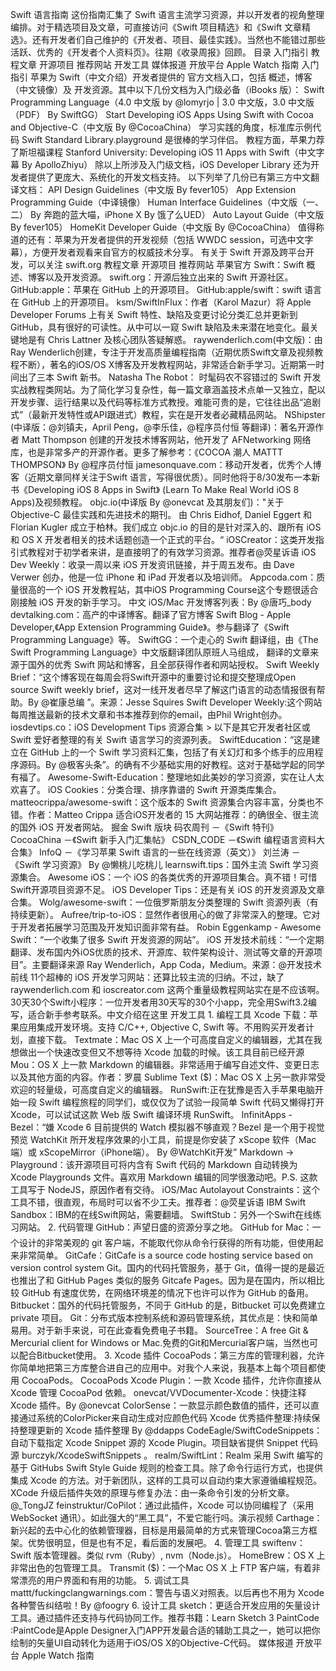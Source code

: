 Swift 语言指南 这份指南汇集了 Swift 语言主流学习资源，并以开发者的视角整理编排。对于精选项目及文章，可直接访问《Swift 项目精选》和《Swift 文章精选》。还有开发者们自己维护的《开发者、项目、最佳实践》。当然也不能错过那些活跃、优秀的《开发者个人资料页》。往期《收录周报》回顾。 目录 入门指引 教程文章 开源项目 推荐网站 开发工具 媒体报道 开放平台 Apple Watch 指南 入门指引 苹果为 Swift（中文介绍）开发者提供的 官方文档入口，包括 概述，博客（中文镜像）及 开发资源。其中以下几份文档为入门级必备（iBooks 版）： Swift Programming Language（4.0 中文版 by @lomyrjo | 3.0 中文版，3.0 中文版（PDF） By SwiftGG） Start Developing iOS Apps Using Swift with Cocoa and Objective-C（中文版 By @CocoaChina） 学习实践的角度，标准库示例代码 Swift Standard Library.playground 是很棒的学习伴侣。 教程方面，苹果力荐了斯坦福课程 Stanford University: Developing iOS 11 Apps with Swift（中文字幕 By ApolloZhiyu） 除以上所涉及入门级文档，iOS Developer Library 还为开发者提供了更庞大、系统化的开发文档支持。 以下列举了几份已有第三方中文翻译文档： API Design Guidelines（中文版 By fever105） App Extension Programming Guide（中译镜像） Human Interface Guidelines（中文版（一、二） By 奔跑的蓝大喵，iPhone X By 饿了么UED） Auto Layout Guide（中文版 By fever105） HomeKit Developer Guide（中文版 By @CocoaChina） 值得称道的还有：苹果为开发者提供的开发视频（包括 WWDC session，可选中文字幕），方便开发者观看来自官方的权威技术分享。 有关于 Swift 开源及跨平台开发，可以关注 swift.org 教程文章 开源项目 推荐网站 苹果官方 Swift：Swift 概述、博客以及开发资源。 swift.org：开源后独立出来的 Swift 开源社区。 GitHub:apple：苹果在 GitHub 上的开源项目。 GitHub:apple/swift：swift 语言在 GitHub 上的开源项目。 ksm/SwiftInFlux：作者（Karol Mazur）将 Apple Developer Forums 上有关 Swift 特性、缺陷及变更讨论分类汇总并更新到 GitHub，具有很好的可读性。从中可以一窥 Swift 缺陷及未来潜在地变化。最关键地是有 Chris Lattner 及核心团队答疑解惑。 raywenderlich.com(中文版)：由Ray Wenderlich创建，专注于开发高质量编程指南（近期优质Swift文章及视频教程不断），著名的iOS/OS X博客及开发教程网站，非常适合新手学习。近期第一时间出了三本 Swift 新书。 Natasha The Robot： 时髦码农不容错过的 Swift 开发实战教程类网站。为了简化学习复杂性，每一篇文章涵盖技术点单一又独立，配以开发步骤、运行结果以及代码等标准方式教授。难能可贵的是，它往往出品“追剧式”（最新开发特性或API跟进式）教程，实在是开发者必藏精品网站。 NShipster (中译版：@刘镇夫，April Peng，@李乐佳，@程序员付恒 等翻译)：著名开源作者 Matt Thompson 创建的开发技术博客网站，他开发了 AFNetworking 网络库，也是非常多产的开源作者。更多了解参考：《COCOA 潮人 MATTT THOMPSON》 By @程序员付恒 jamesonquave.com：移动开发者，优秀个人博客（近期文章同样关注于Swift 语言，写得很优质）。同时他将于8/30发布一本新书《Developing iOS 8 Apps in Swift》 (Learn To Make Real World iOS 8 Apps)及视频教程。 objc.io(中译版 By @onevcat 及其朋友们)："关于 Objective-C 最佳实践和先进技术的期刊。 由 Chris Eidhof, Daniel Eggert 和 Florian Kugler 成立于柏林。我们成立 objc.io 的目的是针对深入的、跟所有 iOS 和 OS X 开发者相关的技术话题创造一个正式的平台。“ iOSCreator：这类开发指引式教程对于初学者来讲，是直接明了的有效学习资源。推荐者@荧星诉语 iOS Dev Weekly：收录一周以来 iOS 开发资讯链接，并于周五发布。由 Dave Verwer 创办，他是一位 iPhone 和 iPad 开发者以及培训师。 Appcoda.com：质量很高的一个 iOS 开发教程站，其中iOS Programming Course这个专题很适合刚接触 iOS 开发的新手学习。 中文 iOS/Mac 开发博客列表：By @唐巧_body devtalking.com：高产的中译博客。翻译了官方博客 Swift Blog - Apple Developer,《App Extension Programming Guide》。参与翻译了《Swift Programming Language》等。 SwiftGG：一个走心的 Swift 翻译组，由《The Swift Programming Language》中文版翻译团队原班人马组成， 翻译的文章来源于国外的优秀 Swift 网站和博客，且全部获得作者和网站授权。 Swift Weekly Brief：“这个博客现在每周会将Swift开源中的重要讨论和提交整理成Open source Swift weekly brief，这对一线开发者尽早了解这门语言的动态情报很有帮助。By @崔康总编 ”。来源：Jesse Squires Swift Developer Weekly:这个网站每周推送最新的技术文章和书本推荐到你的email，由Phil Wright创办。 iosdevtips.co：iOS Development Tips 资源合集 > 以下是其它开发者社区或 Swift 爱好者整理的有关 Swift 语言学习的资源列表。 SwiftEducation：“这是建立在 GitHub 上的一个 Swift 学习资料汇集，包括了有关幻灯和多个练手的应用程序源码。By @极客头条”。的确有不少基础实用的好教程。这对于基础学起的同学有福了。 Awesome-Swift-Education：整理地如此美妙的学习资源，实在让人太欢喜了。 iOS Cookies：分类合理、排序靠谱的 Swift 开源类库集合。 matteocrippa/awesome-swift：这个版本的 Swift 资源集合内容丰富，分类也不错。作者：Matteo Crippa 适合iOS开发者的 15 大网站推荐：的确很全、很主流的国外 iOS 开发者网站。 掘金 Swift 版块 码农周刊 －《Swift 特刊》 CocoaChina －《Swift 新手入门汇集帖》 CSDN_CODE －《Swift 编程语言资料大合集》 InfoQ －《学习苹果 Swift 语言的一些在线资源（英文）》 刘兰涛 －《Swift 学习资源》 By @懒桃儿吃桃儿 learnswift.tips：国外主流 Swift 学习资源集合。 Awesome iOS：一个 iOS 的各类优秀的开源项目集合。真不错！可惜Swift开源项目资源不足。 iOS Developer Tips：还是有关 iOS 的开发资源及文章合集。 Wolg/awesome-swift：一位俄罗斯朋友分类整理的 Swift 资源列表（有持续更新）。 Aufree/trip-to-iOS：显然作者很用心的做了非常深入的整理。它对于开发者拓展学习范围及开发知识面非常有益。 Robin Eggenkamp - Awesome Swift：“一个收集了很多 Swift 开发资源的网站”。 iOS 开发技术前线：“一个定期翻译、发布国内外iOS优质的技术、开源库、软件架构设计、测试等文章的开源项目”。主要翻译来源 Ray Wenderlich，App Coda，Medium。来源：@开发技术前线 11个超棒的 iOS 开发学习网站：还算比较主流的归纳。不过，缺了raywenderlich.com 和 ioscreator.com 这两个重量级教程网站实在是不应该啊。 30天30个Swift小程序：一位开发者用30天写的30个小app，完全用Swift3.2编写，适合新手参考联系。中文介绍在这里 开发工具 1. 编程工具 Xcode 下载：苹果应用集成开发环境。支持 C/C++, Objective C, Swift 等。不用购买开发者计划，直接下载。 Textmate：Mac OS X 上一个可高度自定义的编辑器，尤其在我想做出一个快速改变但又不想等待 Xcode 加载的时候。该工具目前已经开源 Mou：OS X 上一款 Markdown 的编辑器。非常适用于编写自述文件、变更日志以及其他方面的内容。作者：罗晨 Sublime Text ($)：Mac OS X 上另一款非常受欢迎的轻量级，可高度自定义的编辑器。 RunSwift:正在犹豫是否入手苹果电脑开始一段 Swift 编程旅程的同学们，或仅仅为了试验一段简单 Swift 代码又懒得打开 Xcode，可以试试这款 Web 版 Swift 编译环境 RunSwift。 InfinitApps - Bezel：“嫌 Xcode 6 目前提供的 Watch 模拟器不够直观？Bezel 是一个用于视觉预览 WatchKit 所开发程序效果的小工具，前提是你安装了 xScope 软件（Mac端）或 xScopeMirror（iPhone端）。 By @WatchKit开发” Markdown -> Playground：该开源项目可将内含有 Swift 代码的 Markdown 自动转换为 Xcode Playgrounds 文件。喜欢用 Markdown 编辑的同学很激动吧。P.S. 这款工具写于 NodeJS，原因作者有交待。 iOS/Mac Autolayout Constraints：这个工具不错，很直观，布局时可以省不少工夫。推荐者：@荧星诉语 IBM Swift Sandbox：IBM的在线Swift网站，需要翻墙。 SwiftStub：另外一个Swift在线练习网站。 2. 代码管理 GitHub：声望日盛的资源分享之地。 GitHub for Mac：一个设计的非常美观的 git 客户端，不能取代你从命令行获得的所有功能，但使用起来非常简单。 GitCafe：GitCafe is a source code hosting service based on version control system Git。国内的代码托管服务，基于 Git，值得一提的是最近也推出了和 GitHub Pages 类似的服务 Gitcafe Pages。因为是在国内，所以相比较 GitHub 有速度优势，在网络环境差的情况下也许可以作为 GitHub 的备用。 Bitbucket：国外的代码托管服务，不同于 GitHub 的是，Bitbucket 可以免费建立 private 项目。 Git：分布式版本控制系统和源码管理系统，其优点是：快和简单易用。对于新手来说，可在此查看免费电子书籍。 SourceTree：A free Git & Mercurial client for Windows or Mac.免费的Git和Mercurial客户端，当然也可以配合Bitbucket使用。 3. Xcode 插件 CocoaPods：第三方库的管理利器，允许你简单地把第三方库整合进自己的应用中。对我个人来说，我基本上每个项目都使用 CocoaPods。 CocoaPods Xcode Plugin：一款 Xcode 插件，允许你直接从 Xcode 管理 CocoaPod 依赖。 onevcat/VVDocumenter-Xcode：快捷注释 Xcode 插件。By @onevcat ColorSense：一款显示颜色数值的插件，还可以直接通过系统的ColorPicker来自动生成对应颜色代码 Xcode 优秀插件整理:持续保持整理更新的 Xcode 插件整理 By @ddapps CodeEagle/SwiftCodeSnippets：自动下载指定 Xcode Snippet 源的 Xcode Plugin。项目缺省提供 Snippet 代码源 burczyk/XcodeSwiftSnippets 。 realm/SwiftLint：Realm 采用 Swift 编写的基于 GitHubs Swift Style Guide 规则的检查工具。除了命令行运行方式，也提供集成 Xcode 的方法。对于新团队，这样的工具可以自动约束大家遵循编程规范。 XCode 升级后插件失效的原理与修复办法：由一条命令引发的分析文章。@_TongJZ feinstruktur/CoPilot：通过此插件，Xcode 可以协同编程了（采用 WebSocket 通讯）。如此强大的“黑工具”，不爱它能行吗。演示视频 Carthage：新兴起的去中心化的依赖管理器，目标是用最简单的方式来管理Cocoa第三方框架。优势很明显，但是也有不足，看后面的发展吧。 4. 管理工具 swiftenv：Swift 版本管理器。类似 rvm（Ruby）, nvm（Node.js）。 HomeBrew：OS X 上非常出色的包管理工具。 Transmit ($)：一个Mac OS X 上 FTP 客户端，有着非常漂亮的用户界面和有用的功能。 5. 调试工具 mattt/fuckingclangwarnings.com：警告与语义对照表。以后再也不用为 Xcode 各种警告纠结啦！By @foogry 6. 设计工具 sketch：更适合开发应用的矢量设计工具。通过插件还支持与代码协同工作。推荐书籍：Learn Sketch 3 PaintCode :PaintCode是Apple Designer入门APP开发最合适的辅助工具之一，她可以把你绘制的矢量UI自动转化为适用于iOS/OS X的Objective-C代码。 媒体报道 开放平台 Apple Watch 指南